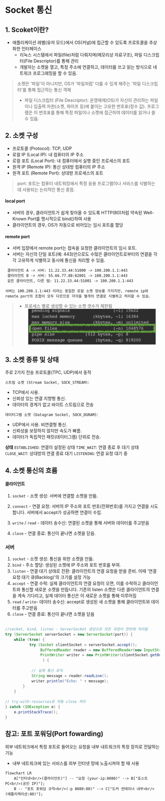 # Socket 통신

## 1. Scoket이란?
- 애플리케이션 레벨(유저 모드)에서 OS(커널)에 접근할 수 있도록 프로토콜을 추상화한 인터페이스
    - 리눅스 시스템에서 파일(file)처럼 다뤄지며(메모리상 자료구조), 파일 디스크립터(File Descriptor)를 통해 관리
    - 개발자는 소켓을 열고, 특정 주소에 연결하고, 데이터를 쓰고 읽는 방식으로 네트워크 프로그래밍을 할 수 있음.
> 소켓은 '파일'이 아니지만, OS가 '파일처럼' 다룰 수 있게 해주는 '파일 디스크립터'를 통해 접근하는 통신 객체
> - 파일 디스크립터 (File Descriptor): 운영체제(OS)가 자신이 관리하는 파일이나 입출력 자원(소켓, 파이프 등)에 붙이는 고유한 번호표(정수 값). 프로그램은 이 번호표를 통해 특정 파일이나 소켓에 접근하여 데이터를 읽거나 쓸 수 있음.

## 2. 소켓 구성
- 프로토콜 (Protocol):  TCP, UDP
- 로컬 IP (Local IP): 내 컴퓨터의 IP 주소
- 로컬 포트 (Local Port): 내 컴퓨터에서 실행 중인 프로세스의 포트
- 원격 IP (Remote IP): 통신 상대방 컴퓨터의 IP 주소
- 원격 포트 (Remote Port): 상대방 프로세스의 포트
> port: 포트는 컴퓨터 네트워킹에서 특정 응용 프로그램이나 서비스를 식별하는 데 사용되는 논리적인 통신 종점.

#### local port
- 서버의 경우, 클라이언트가 쉽게 찾아올 수 있도록 HTTP(80)처럼 약속된 Well-Known Port를 명시적으로 bind()하여 사용
- 클라이언트의 경우, OS가 자동으로 비어있는 임시 포트를 할당

#### remote port
- 서버 입장에서 remote port는 접속을 요청한 클라이언트의 임시 포트.
- 서버는 자신의 단일 포트(예: 443)만으로도 수많은 클라이언트로부터의 연결을 각각 고유하게 식별하고 동시에 통신을 처리할 수 있음.
```
 클라이언트 A -> 서버: 11.22.33.44:51000 -> 100.200.1.1:443
 클라이언트 B -> 서버: 55.66.77.88:62001 -> 100.200.1.1:443
 같은 클라이언트, 다른 탭: 11.22.33.44:51001 -> 100.200.1.1:443

서버는 100.200.1.1:443 이라는 동일한 로컬 소켓 정보를 가지지만, remote ip와 remote port의 조합이 모두 다르므로 각각을 별개의 연결로 식별하고 처리할 수 있슴.
```
> - 프로세스 별로 생성할 수 있는 소켓 갯수가 제한됨
> ![alt text](image.png)



## 3. 소켓 종류 및 상태
주로 2가지 전송 프로토콜(TPC, UDP)에서 동작

`스트림 소켓 (Stream Socket, SOCK_STREAM)`: 
- TCP에서 사용. 
- 신뢰성 있는 연결 지향형 통신. 
- 데이터의 경계가 없고 바이트 스트림으로 전송

`데이터그램 소켓 (Datagram Socket, SOCK_DGRAM)`: 
- UDP에서 사용. 비연결형 통신. 
- 신뢰성을 보장하지 않지만 속도가 빠름.
- 데이터가 독립적인 패킷(데이터그램) 단위로 전송.

**상태**
`ESTABLISHED`: 연결이 설정된 상태
`TIME_WAIT`: 연결 종료 후 대기 상태
`CLOSE_WAIT`: 상대방의 연결 종료 대기
`LISTENING`: 연결 요청 대기 중


## 4. 소켓 통신의 흐름

#### 클라이언트
1. `socket` - 소켓 생성:
    서버에 연결할 소켓을 만듦.

2. `connect` - 연결 요청:
    서버의 IP 주소와 포트 번호(전화번호)를 가지고 연결을 시도합니다. 서버에서 accept가 성공하면 연결이 수립.

3. `write` / `read`  - 데이터 송수신:
    연결된 소켓을 통해 서버와 데이터를 주고받음

4. `close` - 연결 종료:
    통신이 끝나면 소켓을 닫음.

### 서버
1. `socket` - 소켓 생성:
통신을 위한 소켓을 만듦.
2. `bind` - 주소 할당:
    생성된 소켓에 IP 주소와 포트 번호를 부여.
3. `listen` - 연결 대기 상태로 전환:
    클라이언트의 연결 요청을 받을 준비. 이때 '연결 요청 대기 큐(Backlog)'의 크기를 설정 가능
4. `accept` - 연결 수락:
    실제 클라이언트의 연결 요청이 오면, 이를 수락하고 클라이언트와 통신할 새로운 소켓을 만듭니다. 기존의 listen 소켓은 다른 클라이언트의 연결을 계속 기다리고, 실제 데이터 통신은 이 새로운 소켓을 통해 이루어짐
5. `read` / `write`- 데이터 송수신:
    accept로 생성된 새 소켓을 통해 클라이언트와 데이터를 주고받음
6. `close` - 연결 종료:
    통신이 끝나면 소켓을 닫음
```java

//socket, bind, listen - ServerSocket 생성으로 모든 과정이 한번에 처리됨
try (ServerSocket serverSocket = new ServerSocket(port)) {
    while (true) {
           try (Socket clientSocket = serverSocket.accept();
                BufferedReader reader = new BufferedReader(new InputStreamReader(clientSocket.getInputStream()));
                PrintWriter writer = new PrintWriter(clientSocket.getOutputStream(), true)
                 ) {
            
            // 실제 통신 로직
            String message = reader.readLine();
            writer.println("Echo: " + message);
        }
    }

// try-with-resources로 자동 close 처리
} catch (IOException e) {
    e.printStackTrace();
}

```

## 참고: 포트 포워딩(Port fowarding)
외부 네트워크에서 특정 포트로 들어오는 요청을 내부 내트워크의 특정 장치로 전달하는 기능
- 내부 네트워크에 있는 서비스를 외부 인터넷 망에 노출시켜야 할 때 사용
```mermaid
flowchart LR
    A["인터넷<br/>(클라이언트)"] -- "요청 (your-ip:8080)" --> B["호스트 PC<br/>(공인 IP)"];
    B -- "포트 포워딩 규칙<br/>(-p 8080:80)" --> C["도커 컨테이너 내부<br/>(애플리케이션:80)"];
```